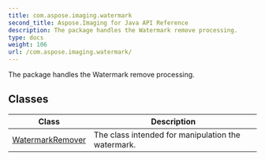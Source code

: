 ```yaml
---
title: com.aspose.imaging.watermark
second_title: Aspose.Imaging for Java API Reference
description: The package handles the Watermark remove processing.
type: docs
weight: 106
url: /com.aspose.imaging.watermark/
---
```


The package handles the Watermark remove processing.


## Classes

| Class | Description |
| --- | --- |
| [WatermarkRemover](../com.aspose.imaging.watermark/watermarkremover) | The class intended for manipulation the watermark. |
